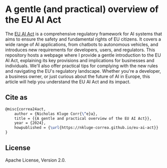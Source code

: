 # A gentle (and practical) overview of the EU AI Act

The [EU AI Act](https://ai-act-law.eu/) is a comprehensive regulatory framework for AI systems that aims to ensure the safety and fundamental rights of EU citizens. It covers a wide range of AI applications, from chatbots to autonomous vehicles, and introduces new requirements for developers, users, and regulators. This repository hosts a webpage where I provide a gentle introduction to the EU AI Act, explaining its key provisions and implications for businesses and individuals. We'll also offer practical tips for complying with the new rules and navigating the EU's regulatory landscape. Whether you're a developer, a business owner, or just curious about the future of AI in Europe, this article will help you understand the EU AI Act and its impact.

## Cite as

```latex
@misc{correa24act,
    author = {Nicholas Kluge Corr{\^e}a},
    title = {{A gentle and practical overview of the EU AI Act}},
    year = {2024},
    howpublished = {\url{https://nkluge-correa.github.io/eu-ai-act}}
}
```

## License

Apache License, Version 2.0.
